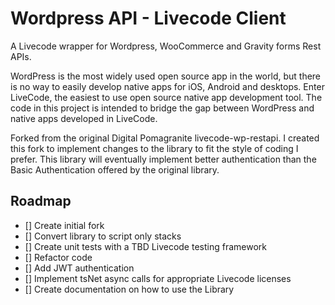 # Wordpress API - Livecode Client
A Livecode wrapper for Wordpress, WooCommerce and Gravity forms Rest APIs.

WordPress is the most widely used open source app in the world, but there is no way to easily develop native apps for iOS, Android and desktops. Enter LiveCode, the easiest to use open source native app development tool. The code in this project is intended to bridge the gap between WordPress and native apps developed in LiveCode.

Forked from the original Digital Pomagranite livecode-wp-restapi. I created this fork to implement changes to the library to fit the style of coding I prefer. This library will eventually implement better authentication than the Basic Authentication offered by the original library.

## Roadmap

- [] Create initial fork
- [] Convert library to script only stacks
- [] Create unit tests with a TBD Livecode testing framework
- [] Refactor code
- [] Add JWT authentication
- [] Implement tsNet async calls for appropriate Livecode licenses
- [] Create documentation on how to use the Library


